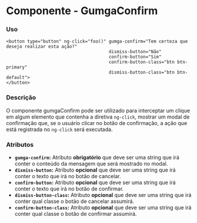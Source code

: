# Componente - GumgaConfirm

### Uso
```
<button type="button" ng-click="foo()" gumga-confirm="Tem certeza que deseja realizar esta ação?"
                                       dismiss-button="Não"
                                       confirm-button="Sim"
                                       confirm-button-class="btn btn-primary"
                                       dismiss-button-class="btn btn-default">
</button>
```
### Descrição

O componente gumgaConfirm pode ser utilizado para interceptar um clique em algum elemento que contenha a diretiva `ng-click`, mostrar um modal de confirmação que, se o usuário clicar no botão de confirmação,
a ação que está registrada no `ng-click` será executada.

### Atributos

- **`gumga-confirm`:** Atributo **obrigatório**  que deve ser uma string que irá conter o conteúdo da mensagem que será mostrado no modal.
- **`dismiss-button`:** Atributo **opcional** que deve ser uma string que irá conter o texto que irá no botão de cancelar.
- **`confirm-button`:** Atributo **opcional** que deve ser uma string que irá conter o texto que irá no botão de confirmar.
- **`dismiss-button-class`:** Atributo **opcional** que deve ser uma string que irá conter qual classe o botão de cancelar assumirá.
- **`confirm-button-class`:** Atributo **opcional** que deve ser uma string que irá conter qual classe o botão de confirmar assumirá.
